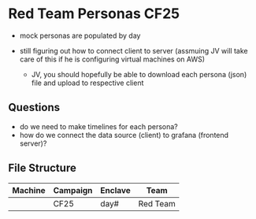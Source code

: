 # Red Team Personas CF25

- mock personas are populated by day

- still figuring out how to connect client to server (assmuing JV will take care of this if he is configuring virtual machines on AWS)
    - JV, you should hopefully be able to download each persona (json) file and upload to respective client

## Questions

- do we need to make timelines for each persona?
- how do we connect the data source (client) to grafana (frontend server)?


## File Structure

<table>
  <thead>
    <tr>
      <th>Machine</th>
      <th>Campaign</th>
      <th>Enclave</th>
      <th>Team</th>
    </tr>
  </thead>
  <tbody>
    <tr>
      <td></td>
      <td>CF25</td>
      <td>day#</td>
      <td>Red Team</td>
    </tr>
  </tbody>
</table>